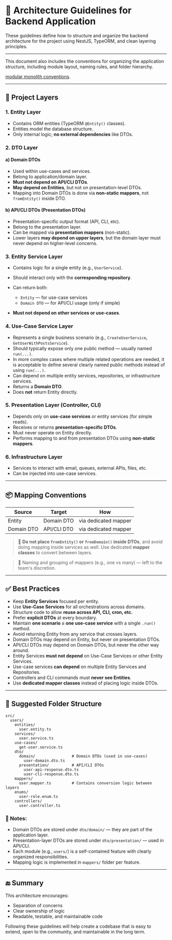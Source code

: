 # 🧭 Architecture Guidelines for Backend Application

These guidelines define how to structure and organize the backend architecture for the project using NestJS, TypeORM, and clean layering principles.

---

This document also includes the conventions for organizing the application structure, including module layout, naming rules, and folder hierarchy.

[modular monolith conventions](./MODULAR_CONVENTIONS.md).

---

## 🧱 Project Layers

### 1. **Entity Layer**

- Contains ORM entities (TypeORM `@Entity()` classes).
- Entities model the database structure.
- Only internal logic; **no external dependencies** like DTOs.

### 2. **DTO Layer**

#### a) **Domain DTOs**

- Used within use-cases and services.
- Belong to application/domain layer.
- **Must not depend on API/CLI DTOs**.
- **May depend on Entities**, but not on presentation-level DTOs.
- Mapping into Domain DTOs is done via **non-static mappers**, not `fromEntity()` inside DTO.

#### b) **API/CLI DTOs (Presentation DTOs)**

- Presentation-specific output format (API, CLI, etc).
- Belong to the presentation layer.
- Can be mapped via **presentation mappers** (non-static).
- Lower layers **may depend on upper layers**, but the domain layer must never depend on higher-level concerns.

### 3. **Entity Service Layer**

- Contains logic for a single entity (e.g., `UserService`).
- Should interact only with the **corresponding repository**.
- Can return both:

  - `Entity` — for use-case services
  - `Domain DTO` — for API/CLI usage (only if simple)

- **Must not depend on other services or use-cases**.

### 4. **Use-Case Service Layer**

- Represents a single business scenario (e.g., `CreateUserService`, `GetUserWithPostsService`).
- Should typically expose only one public method — usually named `run(...)`.
- In more complex cases where multiple related operations are needed, it is acceptable to define several clearly named public methods instead of using `run(...)`.
- Can depend on multiple entity services, repositories, or infrastructure services.
- Returns a **Domain DTO**.
- Does **not** return Entity directly.

### 5. **Presentation Layer (Controller, CLI)**

- Depends only on **use-case services** or entity services (for simple reads).
- Receives or returns **presentation-specific DTOs**.
- Must never operate on Entity directly.
- Performs mapping to and from presentation DTOs using **non-static mappers**.

### 6. **Infrastructure Layer**

- Services to interact with email, queues, external APIs, files, etc.
- Can be injected into use-case services.

---

## 📦 Mapping Conventions

| Source     | Target      | How                  |
| ---------- | ----------- | -------------------- |
| Entity     | Domain DTO  | via dedicated mapper |
| Domain DTO | API/CLI DTO | via dedicated mapper |

> 📌 **Do not place `fromEntity()` or `fromDomain()` inside DTOs**, and avoid doing mapping inside services as well.
> Use dedicated **mapper classes** to convert between layers.

> 🧩 Naming and grouping of mappers (e.g., one vs many) — left to the team's discretion.

---

## ✅ Best Practices

- Keep **Entity Services** focused per entity.
- Use **Use-Case Services** for all orchestrations across domains.
- Structure code to allow **reuse across API, CLI, cron, etc.**
- Prefer **explicit DTOs** at every boundary.
- Maintain **one scenario = one use-case service** with a single `.run()` method.
- Avoid returning Entity from any service that crosses layers.
- Domain DTOs may depend on Entity, but never on presentation DTOs.
- API/CLI DTOs may depend on Domain DTOs, but never the other way around.
- Entity Services **must not depend** on Use-Case Services or other Entity Services.
- Use-case services **can depend** on multiple Entity Services and Repositories.
- Controllers and CLI commands must **never see Entities**.
- Use **dedicated mapper classes** instead of placing logic inside DTOs.

---

## 📁 Suggested Folder Structure

```
src/
  users/
    entities/
      user.entity.ts
    services/
      user.service.ts
    use-cases/
      get-user.service.ts
    dto/
      domain/                # Domain DTOs (used in use-cases)
        user-domain.dto.ts
      presentation/          # API/CLI DTOs
        user-api-response.dto.ts
        user-cli-response.dto.ts
    mappers/
      user.mapper.ts         # Contains conversion logic between layers
    enums/
      user-role.enum.ts
    controllers/
      user.controller.ts
```

### 📌 Notes:

- Domain DTOs are stored under `dto/domain/` — they are part of the application layer.
- Presentation-layer DTOs are stored under `dto/presentation/` — used in API/CLI.
- Each module (e.g., `users/`) is a self-contained feature with clearly organized responsibilities.
- Mapping logic is implemented in `mappers/` folder per feature.

---

## 🔚 Summary

This architecture encourages:

- Separation of concerns
- Clear ownership of logic
- Readable, testable, and maintainable code

Following these guidelines will help create a codebase that is easy to extend, open to the community, and maintainable in the long term.

